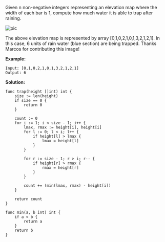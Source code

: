 Given n non-negative integers representing an elevation map where the width of each bar is 1, compute how much water it is able to trap after raining.

![pic](https://assets.leetcode.com/uploads/2018/10/22/rainwatertrap.png)

The above elevation map is represented by array [0,1,0,2,1,0,1,3,2,1,2,1]. In this case, 6 units of rain water (blue section) are being trapped. Thanks Marcos for contributing this image!

**Example:**

```
Input: [0,1,0,2,1,0,1,3,2,1,2,1]
Output: 6
```

**Solution:**

```golang
func trap(height []int) int {
	size := len(height)
	if size == 0 {
		return 0
	}

	count := 0
	for i := 1; i < size - 1; i++ {
		lmax, rmax := height[i], height[i]
		for l := 0; l < i; l++ {
			if height[l] > lmax {
				lmax = height[l]
			}
		}

		for r := size - 1; r > i; r-- {
			if height[r] > rmax {
				rmax = height[r]
			}
		}

		count += (min(lmax, rmax) - height[i])
	}

	return count
}

func min(a, b int) int {
	if a < b {
		return a
	}
	return b
}
```
